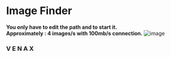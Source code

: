 # Image Finder
**You only have to edit the path and to start it.**<br/>
**Approximately : 4 images/s with 100mb/s connection.**
![image](https://user-images.githubusercontent.com/81310818/130989077-4e10eee2-4f61-4a96-806b-c9da259d240c.png)
### **V E N A X**
